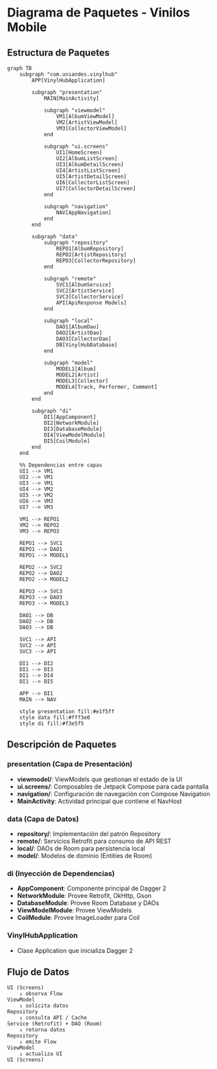 # Diagrama de Paquetes - Vinilos Mobile

## Estructura de Paquetes

```mermaid
graph TB
    subgraph "com.uniandes.vinylhub"
        APP[VinylHubApplication]
        
        subgraph "presentation"
            MAIN[MainActivity]
            
            subgraph "viewmodel"
                VM1[AlbumViewModel]
                VM2[ArtistViewModel]
                VM3[CollectorViewModel]
            end
            
            subgraph "ui.screens"
                UI1[HomeScreen]
                UI2[AlbumListScreen]
                UI3[AlbumDetailScreen]
                UI4[ArtistListScreen]
                UI5[ArtistDetailScreen]
                UI6[CollectorListScreen]
                UI7[CollectorDetailScreen]
            end
            
            subgraph "navigation"
                NAV[AppNavigation]
            end
        end
        
        subgraph "data"
            subgraph "repository"
                REPO1[AlbumRepository]
                REPO2[ArtistRepository]
                REPO3[CollectorRepository]
            end
            
            subgraph "remote"
                SVC1[AlbumService]
                SVC2[ArtistService]
                SVC3[CollectorService]
                API[ApiResponse Models]
            end
            
            subgraph "local"
                DAO1[AlbumDao]
                DAO2[ArtistDao]
                DAO3[CollectorDao]
                DB[VinylHubDatabase]
            end
            
            subgraph "model"
                MODEL1[Album]
                MODEL2[Artist]
                MODEL3[Collector]
                MODEL4[Track, Performer, Comment]
            end
        end
        
        subgraph "di"
            DI1[AppComponent]
            DI2[NetworkModule]
            DI3[DatabaseModule]
            DI4[ViewModelModule]
            DI5[CoilModule]
        end
    end
    
    %% Dependencias entre capas
    UI1 --> VM1
    UI2 --> VM1
    UI3 --> VM1
    UI4 --> VM2
    UI5 --> VM2
    UI6 --> VM3
    UI7 --> VM3
    
    VM1 --> REPO1
    VM2 --> REPO2
    VM3 --> REPO3
    
    REPO1 --> SVC1
    REPO1 --> DAO1
    REPO1 --> MODEL1
    
    REPO2 --> SVC2
    REPO2 --> DAO2
    REPO2 --> MODEL2
    
    REPO3 --> SVC3
    REPO3 --> DAO3
    REPO3 --> MODEL3
    
    DAO1 --> DB
    DAO2 --> DB
    DAO3 --> DB
    
    SVC1 --> API
    SVC2 --> API
    SVC3 --> API
    
    DI1 --> DI2
    DI1 --> DI3
    DI1 --> DI4
    DI1 --> DI5
    
    APP --> DI1
    MAIN --> NAV

    style presentation fill:#e1f5ff
    style data fill:#fff3e0
    style di fill:#f3e5f5
```

## Descripción de Paquetes

### **presentation** (Capa de Presentación)
- **viewmodel/**: ViewModels que gestionan el estado de la UI
- **ui.screens/**: Composables de Jetpack Compose para cada pantalla
- **navigation/**: Configuración de navegación con Compose Navigation
- **MainActivity**: Actividad principal que contiene el NavHost

### **data** (Capa de Datos)
- **repository/**: Implementación del patrón Repository
- **remote/**: Servicios Retrofit para consumo de API REST
- **local/**: DAOs de Room para persistencia local
- **model/**: Modelos de dominio (Entities de Room)

### **di** (Inyección de Dependencias)
- **AppComponent**: Componente principal de Dagger 2
- **NetworkModule**: Provee Retrofit, OkHttp, Gson
- **DatabaseModule**: Provee Room Database y DAOs
- **ViewModelModule**: Provee ViewModels
- **CoilModule**: Provee ImageLoader para Coil

### **VinylHubApplication**
- Clase Application que inicializa Dagger 2

## Flujo de Datos

```
UI (Screens) 
    ↓ observa Flow
ViewModel 
    ↓ solicita datos
Repository 
    ↓ consulta API / Cache
Service (Retrofit) + DAO (Room)
    ↓ retorna datos
Repository 
    ↓ emite Flow
ViewModel 
    ↓ actualiza UI
UI (Screens)
```


